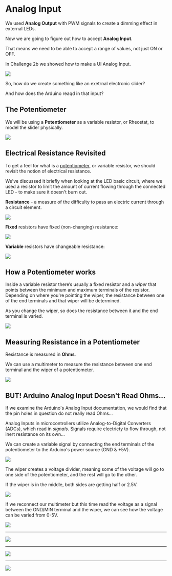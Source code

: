 Analog Input
===

We used **Analog Output** with PWM signals to create a dimming effect in external LEDs.  

Now we are going to figure out how to accept **Analog Input**.  

That means we need to be able to accept a range of values, not just ON or OFF.

In Challenge 2b we showed how to make a UI Analog Input.

![](images/slider.png)

So, how do we create something like an exetrnal electronic slider?

And how does the Arduino reaqd in that input?

## The Potentiometer

We will be using a **Potentiometer** as a variable resistor, or Rheostat, to model the slider physically.


![](images/pot.png)

## Electrical Resistance Revisited

To get a feel for what is a [potentiometer](https://en.wikipedia.org/wiki/Potentiometer), or variable resistor, we should revisit the notion of electrical resistance.  

We've discussed it briefly when looking at the LED basic circuit, where we used a resistor to limit the amount of current flowing through the connected LED - to make sure it doesn't burn out.

**Resistance** - a measure of the difficulty to pass an electric current through a circuit element.

![](images/resistance.png)

**Fixed** resistors have fixed (non-changing) resistance:

![](images/fixedresistor.jpg)

**Variable** resistors have changeable resistance: 

![](images/varresistor.jpg)

## How a Potentiometer works

Inside a variable resistor there’s usually a fixed resistor and a *wiper* that points between the minimum and maximum terminals of the resistor.  Depending on where you're pointing the wiper, the resistance between one of the end terminals and that wiper will be determined.  

As you change the wiper, so does the resistance between it and the end terminal is varied.

![](images/wiper.jpg)

## Measuring Resistance in a Potentiometer

Resistance is measured in **Ohms**.

We can use a multimeter to measure the resistance between one end terminal and the wiper of a potentiometer.

![](images/multimeter.jpg)

## BUT! Arduino Analog Input Doesn't Read Ohms...

If we examine the Arduino's Analog Input documentation, we would find that the pin holes in question do not really read Ohms... 

Analog Inputs in microcontrollers utilize Analog-to-Digital Converters (ADCs), which read in *signals*.  Signals require electricty to flow through, not inert resistance on its own...

We can create a variable signal by connecting the end terminals of the potentiometer to the Arduino's power source (GND & +5V).

![](images/potsignal.jpg)

The wiper creates a voltage divider, meaning some of the voltage will go to one side of the potentiometer, and the rest will go to the other.

If the wiper is in the middle, both sides are getting half or 2.5V.  

![](images/wiperathalf.jpg)

If we reconnect our multimeter but this time read the voltage as a signal between the GND/MIN terminal and the wiper, we can see how the voltage can be varied from 0-5V.

![](images/multimeter2.jpg)

---
![](images/wiperatzero.jpg)

---
![](images/wiperatmax.jpg)

---
![](images/wiperat1v.jpg)
